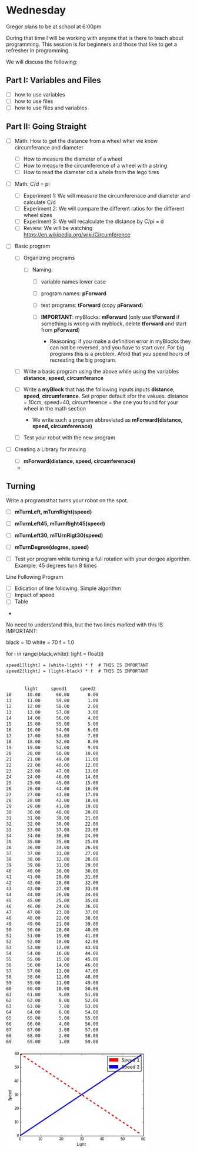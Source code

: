 Wednesday
=========

Gregor plans to be at school at 6:00pm

During that time I will be working with anyone that is there to teach about programming. 
This session is for beginners and those that like to get a refresher in programming.
  
We will discuss the following:
  
Part I: Variables and Files
---------------------------

* [ ] how to use variables
* [ ] how to use files
* [ ] how to use files and variables
  
Part II: Going Straight 
------------------------

* [ ] Math: How to get the distance from a wheel wher we know circumferance and diameter

  * [ ] How to measure the diameter of a wheel 
  * [ ] How to measure the circumference of a wheel with a string
  * [ ] How to read the diameter od a whele from the lego tires
  
* [ ] Math: C/d = pi
  
  * [ ] Experiment 1: We will measure the circumferenace and diameter and calculate C/d
  * [ ] Experiment 2: We will compare the different ratios for the different wheel sizes
  * [ ] Experiment 3: We will recalculate the distance by C/pi = d
  * [ ] Review: We will be watching https://en.wikipedia.org/wiki/Circumference
  
* [ ] Basic program
 
  *  [ ] Organizing programs
  
    * [ ] Naming: 
    
      * [ ] variable names lower case  
      * [ ] program names: __pForward__
      * [ ] test programs: __tForward__ (copy __pForward__)
      * [ ] __IMPORTANT__: myBlocks: __mForward__ (only use __tForward__ if something is wrong with myblock, delete __tforward__ and start from __pForward__)
      
        * Reasoning: if you make a definition error in myBlocks they can not be reversed, and you have to start over. For big programs this is a problem. Afoid that you spend hours of recreating the big program.

  * [ ] Write a basic program using the above while using the variables __distance__, __speed__, __circumferance__
  * [ ] Write a __myBlock__ that has the following inputs inputs __distance__, __speed__, __circumferance__. Set proper default sfor the vakues. distance = 10cm, speed=40, circumference = the one you found for your wheel in the math section
  
    * We write such a program abbreviated as __mForward(distance, speed, circumferenace)__
 
  * [ ] Test your robot with the new program
  
* [ ] Creating a Library for moving

  * [ ] __mForward(distance, speed, circumferenace)__
  * 
  
Turning
--------

Write a programsthat turns your robot on the spot.

  * [ ] __mTurnLeft, mTurnRight(speed)__
  * [ ] __mTurnLeft45, mTurnRight45(speed)__
  * [ ] __mTurnLeft30, mTUrnRigt30(speed)__

  * [ ] __mTurnDegree(degree, speed)__

  * [ ] Test yor program while turning a full rotation with your dergee algorithm. Example: 45 degrees turn 8 times

Line Following Program

  * [ ] Edication of line following. Simple algorithm
  * [ ] Impact of speed 
  * [ ] Table 
  * 
  
No need to understand this, but the two lines marked with this IS IMPORTANT:

  black = 10
  white = 70
  f = 1.0

  for i in range(black,white):
    light = float(i)
    
    speed1[light] = (white-light) * f  # THIS IS IMPORTANT
    speed2[light] = (light-black) * f  # THIS IS IMPORTANT
            
  
           light     speed1     speed2
    10      10.00      60.00       0.00 
    11      11.00      59.00       1.00 
    12      12.00      58.00       2.00 
    13      13.00      57.00       3.00 
    14      14.00      56.00       4.00 
    15      15.00      55.00       5.00 
    16      16.00      54.00       6.00 
    17      17.00      53.00       7.00 
    18      18.00      52.00       8.00 
    19      19.00      51.00       9.00 
    20      20.00      50.00      10.00 
    21      21.00      49.00      11.00 
    22      22.00      48.00      12.00 
    23      23.00      47.00      13.00 
    24      24.00      46.00      14.00 
    25      25.00      45.00      15.00 
    26      26.00      44.00      16.00 
    27      27.00      43.00      17.00 
    28      28.00      42.00      18.00 
    29      29.00      41.00      19.00 
    30      30.00      40.00      20.00 
    31      31.00      39.00      21.00 
    32      32.00      38.00      22.00 
    33      33.00      37.00      23.00 
    34      34.00      36.00      24.00 
    35      35.00      35.00      25.00 
    36      36.00      34.00      26.00 
    37      37.00      33.00      27.00 
    38      38.00      32.00      28.00 
    39      39.00      31.00      29.00 
    40      40.00      30.00      30.00 
    41      41.00      29.00      31.00 
    42      42.00      28.00      32.00 
    43      43.00      27.00      33.00 
    44      44.00      26.00      34.00 
    45      45.00      25.00      35.00 
    46      46.00      24.00      36.00 
    47      47.00      23.00      37.00 
    48      48.00      22.00      38.00 
    49      49.00      21.00      39.00 
    50      50.00      20.00      40.00 
    51      51.00      19.00      41.00 
    52      52.00      18.00      42.00 
    53      53.00      17.00      43.00 
    54      54.00      16.00      44.00 
    55      55.00      15.00      45.00 
    56      56.00      14.00      46.00 
    57      57.00      13.00      47.00 
    58      58.00      12.00      48.00 
    59      59.00      11.00      49.00 
    60      60.00      10.00      50.00 
    61      61.00       9.00      51.00 
    62      62.00       8.00      52.00 
    63      63.00       7.00      53.00 
    64      64.00       6.00      54.00 
    65      65.00       5.00      55.00 
    66      66.00       4.00      56.00 
    67      67.00       3.00      57.00 
    68      68.00       2.00      58.00 
    69      69.00       1.00      59.00 
    
    
![Curve](https://raw.githubusercontent.com/laszewsk/mindstorm/master/docs/source/images/curve.png)
  
        
        
        
        
  
